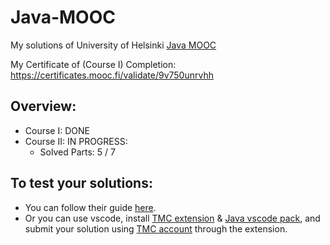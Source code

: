 # Java-MOOC
My solutions of University of Helsinki [Java MOOC](https://java-programming.mooc.fi/)

My Certificate of (Course I) Completion: https://certificates.mooc.fi/validate/9v750unrvhh

## Overview:
- Course I: DONE
- Course II: IN PROGRESS:
  - Solved Parts: 5 / 7   


## To test your solutions:
- You can follow their guide [here](https://www.mooc.fi/en/installation/netbeans/). 
- Or you can use vscode, install [TMC extension](https://marketplace.visualstudio.com/items?itemName=moocfi.test-my-code) & [Java vscode pack](https://marketplace.visualstudio.com/items?itemName=vscjava.vscode-java-pack), and submit your solution using [TMC account](https://tmc.mooc.fi/) through the extension. 
